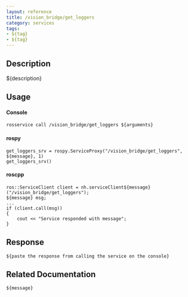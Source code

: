 ```yaml
---
layout: reference
title: /vision_bridge/get_loggers
category: services
tags: 
- ${tag} 
- ${tag}
---
```


## Description
${description}

## Usage
#### Console
```
rosservice call /vision_bridge/get_loggers ${arguments}
```

#### rospy
```
get_loggers_srv = rospy.ServiceProxy("/vision_bridge/get_loggers", ${message}, 1)
get_loggers_srv()
```

#### roscpp
```
ros::ServiceClient client = nh.serviceClient${message}("/vision_bridge/get_loggers");
${message} msg;
...
if (client.call(msg))
{
    cout << "Service responded with message";
}
```

## Response
```
${paste the response from calling the service on the console}
```

## Related Documentation
``${message}``